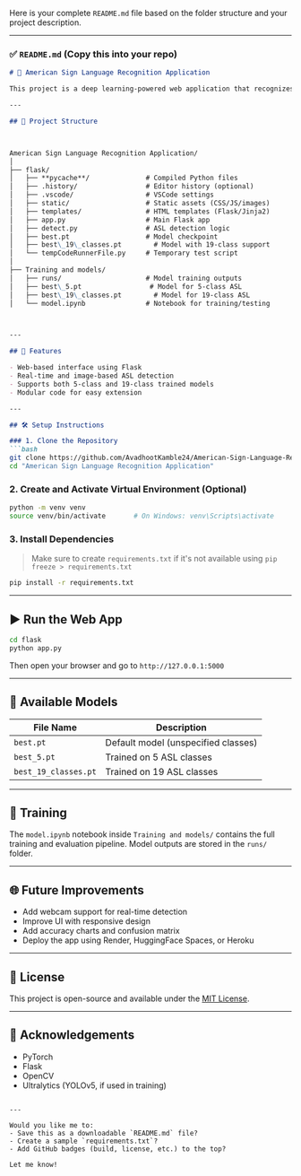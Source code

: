Here is your complete `README.md` file based on the folder structure and your project description.

---

### ✅ `README.md` (Copy this into your repo)

```markdown
# 🧠 American Sign Language Recognition Application

This project is a deep learning-powered web application that recognizes **American Sign Language (ASL)** gestures using image inputs. Built with **Flask** and **PyTorch**, it provides a simple web interface for real-time or static ASL sign detection.

---

## 📁 Project Structure



American Sign Language Recognition Application/
│
├── flask/
│   ├── **pycache**/              # Compiled Python files
│   ├── .history/                 # Editor history (optional)
│   ├── .vscode/                  # VSCode settings
│   ├── static/                   # Static assets (CSS/JS/images)
│   ├── templates/                # HTML templates (Flask/Jinja2)
│   ├── app.py                    # Main Flask app
│   ├── detect.py                 # ASL detection logic
│   ├── best.pt                   # Model checkpoint
│   ├── best\_19\_classes.pt        # Model with 19-class support
│   └── tempCodeRunnerFile.py     # Temporary test script
│
├── Training and models/
│   ├── runs/                     # Model training outputs
│   ├── best\_5.pt                 # Model for 5-class ASL
│   ├── best\_19\_classes.pt        # Model for 19-class ASL
│   └── model.ipynb               # Notebook for training/testing



---

## 🚀 Features

- Web-based interface using Flask
- Real-time and image-based ASL detection
- Supports both 5-class and 19-class trained models
- Modular code for easy extension

---

## 🛠️ Setup Instructions

### 1. Clone the Repository
```bash
git clone https://github.com/AvadhootKamble24/American-Sign-Language-Recognition-Application.git
cd "American Sign Language Recognition Application"
````

### 2. Create and Activate Virtual Environment (Optional)

```bash
python -m venv venv
source venv/bin/activate       # On Windows: venv\Scripts\activate
```

### 3. Install Dependencies

> Make sure to create `requirements.txt` if it's not available using `pip freeze > requirements.txt`

```bash
pip install -r requirements.txt
```

---

## ▶️ Run the Web App

```bash
cd flask
python app.py
```

Then open your browser and go to `http://127.0.0.1:5000`

---

## 🧠 Available Models

| File Name            | Description                         |
| -------------------- | ----------------------------------- |
| `best.pt`            | Default model (unspecified classes) |
| `best_5.pt`          | Trained on 5 ASL classes            |
| `best_19_classes.pt` | Trained on 19 ASL classes           |

---

## 📓 Training

The `model.ipynb` notebook inside `Training and models/` contains the full training and evaluation pipeline. Model outputs are stored in the `runs/` folder.

---

## 🌐 Future Improvements

* Add webcam support for real-time detection
* Improve UI with responsive design
* Add accuracy charts and confusion matrix
* Deploy the app using Render, HuggingFace Spaces, or Heroku

---

## 📜 License

This project is open-source and available under the [MIT License](LICENSE).

---

## 🙏 Acknowledgements

* PyTorch
* Flask
* OpenCV
* Ultralytics (YOLOv5, if used in training)

```

---

Would you like me to:
- Save this as a downloadable `README.md` file?
- Create a sample `requirements.txt`?
- Add GitHub badges (build, license, etc.) to the top?

Let me know!
```
